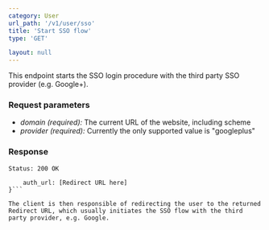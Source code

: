 ```yaml
---
category: User
url_path: '/v1/user/sso'
title: 'Start SSO flow'
type: 'GET'

layout: null
---
```

This endpoint starts the SSO login procedure with the third party SSO provider (e.g. Google+).

### Request parameters

* _domain (required):_ The current URL of the website, including scheme
* _provider (required):_ Currently the only supported value is "googleplus"

### Response

```Status: 200 OK```
```{
    auth_url: [Redirect URL here]
}```

The client is then responsible of redirecting the user to the returned Redirect URL, which usually initiates the SSO flow with the third party provider, e.g. Google.
